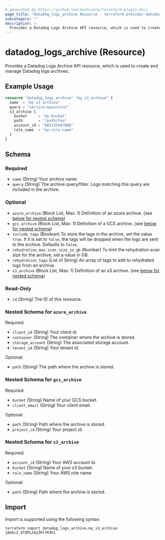 ```yaml
---
# generated by https://github.com/hashicorp/terraform-plugin-docs
page_title: "datadog_logs_archive Resource - terraform-provider-datadog"
subcategory: ""
description: |-
  Provides a Datadog Logs Archive API resource, which is used to create and manage Datadog logs archives.
---
```


# datadog_logs_archive (Resource)

Provides a Datadog Logs Archive API resource, which is used to create and manage Datadog logs archives.

## Example Usage

```terraform
resource "datadog_logs_archive" "my_s3_archive" {
  name  = "my s3 archive"
  query = "service:myservice"
  s3_archive {
    bucket     = "my-bucket"
    path       = "/path/foo"
    account_id = "001234567888"
    role_name  = "my-role-name"
  }
}
```

<!-- schema generated by tfplugindocs -->
## Schema

### Required

- `name` (String) Your archive name.
- `query` (String) The archive query/filter. Logs matching this query are included in the archive.

### Optional

- `azure_archive` (Block List, Max: 1) Definition of an azure archive. (see [below for nested schema](#nestedblock--azure_archive))
- `gcs_archive` (Block List, Max: 1) Definition of a GCS archive. (see [below for nested schema](#nestedblock--gcs_archive))
- `include_tags` (Boolean) To store the tags in the archive, set the value `true`. If it is set to `false`, the tags will be dropped when the logs are sent to the archive. Defaults to `false`.
- `rehydration_max_scan_size_in_gb` (Number) To limit the rehydration scan size for the archive, set a value in GB.
- `rehydration_tags` (List of String) An array of tags to add to rehydrated logs from an archive.
- `s3_archive` (Block List, Max: 1) Definition of an s3 archive. (see [below for nested schema](#nestedblock--s3_archive))

### Read-Only

- `id` (String) The ID of this resource.

<a id="nestedblock--azure_archive"></a>
### Nested Schema for `azure_archive`

Required:

- `client_id` (String) Your client id.
- `container` (String) The container where the archive is stored.
- `storage_account` (String) The associated storage account.
- `tenant_id` (String) Your tenant id.

Optional:

- `path` (String) The path where the archive is stored.


<a id="nestedblock--gcs_archive"></a>
### Nested Schema for `gcs_archive`

Required:

- `bucket` (String) Name of your GCS bucket.
- `client_email` (String) Your client email.

Optional:

- `path` (String) Path where the archive is stored.
- `project_id` (String) Your project id.


<a id="nestedblock--s3_archive"></a>
### Nested Schema for `s3_archive`

Required:

- `account_id` (String) Your AWS account id.
- `bucket` (String) Name of your s3 bucket.
- `role_name` (String) Your AWS role name

Optional:

- `path` (String) Path where the archive is stored.

## Import

Import is supported using the following syntax:

```shell
terraform import datadog_logs_archive.my_s3_archive 1Aabc2_dfQPLnXy3HlfK4hi
```
